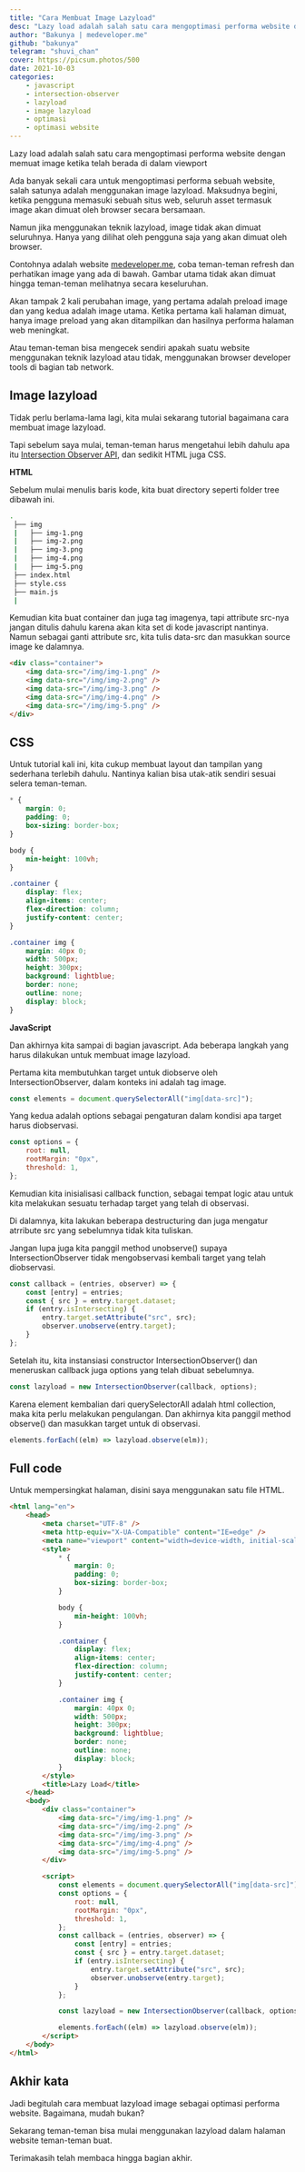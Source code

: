```yaml
---
title: "Cara Membuat Image Lazyload"
desc: "Lazy load adalah salah satu cara mengoptimasi performa website dengan memuat image ketika telah berada di dalam viewport"
author: "Bakunya | medeveloper.me"
github: "bakunya"
telegram: "shuvi_chan"
cover: https://picsum.photos/500
date: 2021-10-03
categories:
    - javascript
    - intersection-observer
    - lazyload
    - image lazyload
    - optimasi
    - optimasi website
---
```


Lazy load adalah salah satu cara mengoptimasi performa website dengan memuat image ketika telah berada di dalam viewport

Ada banyak sekali cara untuk mengoptimasi performa sebuah website, salah satunya adalah menggunakan image lazyload. Maksudnya begini, ketika pengguna memasuki sebuah situs web, seluruh asset termasuk image akan dimuat oleh browser secara bersamaan.

Namun jika menggunakan teknik lazyload, image tidak akan dimuat seluruhnya. Hanya yang dilihat oleh pengguna saja yang akan dimuat oleh browser.

Contohnya adalah website [medeveloper.me](https://medeveloper.me/intersection-observer), coba teman-teman refresh dan perhatikan image yang ada di bawah. Gambar utama tidak akan dimuat hingga teman-teman melihatnya secara keseluruhan.

Akan tampak 2 kali perubahan image, yang pertama adalah preload image dan yang kedua adalah image utama. Ketika pertama kali halaman dimuat, hanya image preload yang akan ditampilkan dan hasilnya performa halaman web meningkat.

Atau teman-teman bisa mengecek sendiri apakah suatu website menggunakan teknik lazyload atau tidak, menggunakan browser developer tools di bagian tab network.

## Image lazyload

Tidak perlu berlama-lama lagi, kita mulai sekarang tutorial bagaimana cara membuat image lazyload.

Tapi sebelum saya mulai, teman-teman harus mengetahui lebih dahulu apa itu [Intersection Observer API](https://medeveloper.me/intersection-observer), dan sedikit HTML juga CSS.

**HTML**

Sebelum mulai menulis baris kode, kita buat directory seperti folder tree dibawah ini.

```bash
.
 ├── img
 |   ├── img-1.png
 |   ├── img-2.png
 |   ├── img-3.png
 |   ├── img-4.png
 |   ├── img-5.png
 ├── index.html
 ├── style.css
 ├── main.js
 |
```

Kemudian kita buat container dan juga tag imagenya, tapi attribute src-nya jangan ditulis dahulu karena akan kita set di kode javascript nantinya. Namun sebagai ganti attribute src, kita tulis data-src dan masukkan source image ke dalamnya.

```html
<div class="container">
    <img data-src="/img/img-1.png" />
    <img data-src="/img/img-2.png" />
    <img data-src="/img/img-3.png" />
    <img data-src="/img/img-4.png" />
    <img data-src="/img/img-5.png" />
</div>
```

## CSS

Untuk tutorial kali ini, kita cukup membuat layout dan tampilan yang sederhana terlebih dahulu. Nantinya kalian bisa utak-atik sendiri sesuai selera teman-teman.

```css
* {
    margin: 0;
    padding: 0;
    box-sizing: border-box;
}

body {
    min-height: 100vh;
}

.container {
    display: flex;
    align-items: center;
    flex-direction: column;
    justify-content: center;
}

.container img {
    margin: 40px 0;
    width: 500px;
    height: 300px;
    background: lightblue;
    border: none;
    outline: none;
    display: block;
}
```

**JavaScript**

Dan akhirnya kita sampai di bagian javascript. Ada beberapa langkah yang harus dilakukan untuk membuat image lazyload.

Pertama kita membutuhkan target untuk diobserve oleh IntersectionObserver, dalam konteks ini adalah tag image.

```js
const elements = document.querySelectorAll("img[data-src]");
```

Yang kedua adalah options sebagai pengaturan dalam kondisi apa target harus diobservasi.

```js
const options = {
    root: null,
    rootMargin: "0px",
    threshold: 1,
};
```

Kemudian kita inisialisasi callback function, sebagai tempat logic atau untuk kita melakukan sesuatu terhadap target yang telah di observasi.

Di dalamnya, kita lakukan beberapa destructuring dan juga mengatur atrribute src yang sebelumnya tidak kita tuliskan.

Jangan lupa juga kita panggil method unobserve() supaya IntersectionObserver tidak mengobservasi kembali target yang telah diobservasi.

```js
const callback = (entries, observer) => {
    const [entry] = entries;
    const { src } = entry.target.dataset;
    if (entry.isIntersecting) {
        entry.target.setAttribute("src", src);
        observer.unobserve(entry.target);
    }
};
```

Setelah itu, kita instansiasi constructor IntersectionObserver() dan meneruskan callback juga options yang telah dibuat sebelumnya.

```js
const lazyload = new IntersectionObserver(callback, options);
```

Karena element kembalian dari querySelectorAll adalah html collection, maka kita perlu melakukan pengulangan. Dan akhirnya kita panggil method observe() dan masukkan target untuk di observasi.

```js
elements.forEach((elm) => lazyload.observe(elm));
```

## Full code

Untuk mempersingkat halaman, disini saya menggunakan satu file HTML.

```html
<html lang="en">
    <head>
        <meta charset="UTF-8" />
        <meta http-equiv="X-UA-Compatible" content="IE=edge" />
        <meta name="viewport" content="width=device-width, initial-scale=1.0" />
        <style>
            * {
                margin: 0;
                padding: 0;
                box-sizing: border-box;
            }

            body {
                min-height: 100vh;
            }

            .container {
                display: flex;
                align-items: center;
                flex-direction: column;
                justify-content: center;
            }

            .container img {
                margin: 40px 0;
                width: 500px;
                height: 300px;
                background: lightblue;
                border: none;
                outline: none;
                display: block;
            }
        </style>
        <title>Lazy Load</title>
    </head>
    <body>
        <div class="container">
            <img data-src="/img/img-1.png" />
            <img data-src="/img/img-2.png" />
            <img data-src="/img/img-3.png" />
            <img data-src="/img/img-4.png" />
            <img data-src="/img/img-5.png" />
        </div>

        <script>
            const elements = document.querySelectorAll("img[data-src]");
            const options = {
                root: null,
                rootMargin: "0px",
                threshold: 1,
            };
            const callback = (entries, observer) => {
                const [entry] = entries;
                const { src } = entry.target.dataset;
                if (entry.isIntersecting) {
                    entry.target.setAttribute("src", src);
                    observer.unobserve(entry.target);
                }
            };

            const lazyload = new IntersectionObserver(callback, options);

            elements.forEach((elm) => lazyload.observe(elm));
        </script>
    </body>
</html>
```

## Akhir kata

Jadi begitulah cara membuat lazyload image sebagai optimasi performa website. Bagaimana, mudah bukan?

Sekarang teman-teman bisa mulai menggunakan lazyload dalam halaman website teman-teman buat.

Terimakasih telah membaca hingga bagian akhir.
